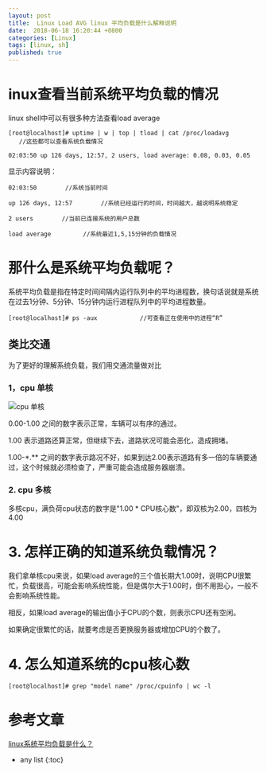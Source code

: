 ```yaml
---
layout: post
title:  Linux Load AVG linux 平均负载是什么解释说明 
date:  2018-06-18 16:20:44 +0800
categories: [Linux]
tags: [linux, sh]
published: true
---
```


# inux查看当前系统平均负载的情况

linux shell中可以有很多种方法查看load average

```
[root@localhost]# uptime | w | top | tload | cat /proc/loadavg           //这些都可以查看系统负载情况

02:03:50 up 126 days, 12:57, 2 users, load average: 0.08, 0.03, 0.05
```

显示内容说明：

```
02:03:50        //系统当前时间

up 126 days, 12:57        //系统已经运行的时间，时间越大，越说明系统稳定

2 users        //当前已连接系统的用户总数

load average         //系统最近1,5,15分钟的负载情况
```

# 那什么是系统平均负载呢？

系统平均负载是指在特定时间间隔内运行队列中的平均进程数，换句话说就是系统在过去1分钟、5分钟、15分钟内运行进程队列中的平均进程数量。

```
[root@localhost]# ps -aux            //可查看正在使用中的进程“R”
```

## 类比交通

为了更好的理解系统负载，我们用交通流量做对比

### 1，cpu 单核

![cpu 单核](https://upload-images.jianshu.io/upload_images/18272409-ea7fb42436749a81.png?imageMogr2/auto-orient/strip|imageView2/2/w/418/format/webp)

0.00-1.00 之间的数字表示正常，车辆可以有序的通过。

1.00 表示道路还算正常，但继续下去，道路状况可能会恶化，造成拥堵。

1.00-*.** 之间的数字表示路况不好，如果到达2.00表示道路有多一倍的车辆要通过，这个时候就必须检查了，严重可能会造成服务器崩溃。

### 2. cpu 多核

多核cpu，满负荷cpu状态的数字是"1.00 * CPU核心数"，即双核为2.00，四核为4.00


# 3. 怎样正确的知道系统负载情况？

我们拿单核cpu来说，如果load average的三个值长期大1.00时，说明CPU很繁忙，负载很高，可能会影响系统性能，但是偶尔大于1.00时，倒不用担心，一般不会影响系统性能。

相反，如果load average的输出值小于CPU的个数，则表示CPU还有空闲。

如果确定很繁忙的话，就要考虑是否更换服务器或增加CPU的个数了。

# 4. 怎么知道系统的cpu核心数

```
[root@localhost]# grep "model name" /proc/cpuinfo | wc -l
```

# 参考文章

[linux系统平均负载是什么？](https://www.jianshu.com/p/70b9b5c216c2)

* any list
{:toc}